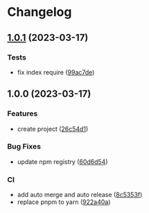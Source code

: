 # Changelog

## [1.0.1](https://github.com/kaishens-cn/snowflake/compare/v1.0.0...v1.0.1) (2023-03-17)


### Tests

* fix index require ([99ac7de](https://github.com/kaishens-cn/snowflake/commit/99ac7de108c6e63d559ddca0d8ef62a2451fc1ab))

## 1.0.0 (2023-03-17)


### Features

* create project ([26c54d1](https://github.com/kaishens-cn/snowflake/commit/26c54d1f749909ff5a27863955b8718c5626ec5a))


### Bug Fixes

* update npm registry ([60d6d54](https://github.com/kaishens-cn/snowflake/commit/60d6d546bed8e4559649e3284256ec4f58df91d6))


### CI

* add auto merge and auto release ([8c5353f](https://github.com/kaishens-cn/snowflake/commit/8c5353fbbb4505fea437775fb14bc0a2b82de537))
* replace pnpm to yarn ([922a40a](https://github.com/kaishens-cn/snowflake/commit/922a40a2abfd26b4ba8809039bc2a9d75660d0de))
